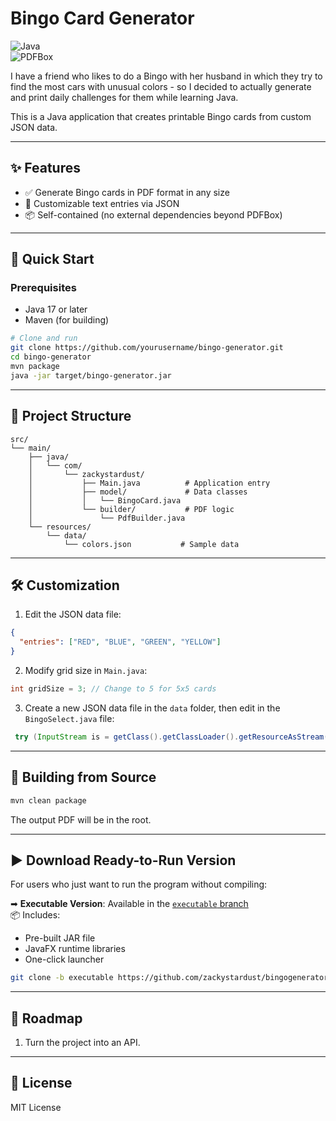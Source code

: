 # Bingo Card Generator

![Java](https://img.shields.io/badge/Java-17%2B-blue)  
![PDFBox](https://img.shields.io/badge/PDFBox-2.0.x-orange)

I have a friend who likes to do a Bingo with her husband in which they try to find the most cars with unusual colors - so I decided to actually generate and print daily challenges for them while learning Java.

This is a Java application that creates printable Bingo cards from custom JSON data.

---

## ✨ Features
- ✅ Generate Bingo cards in PDF format in any size
- 🎨 Customizable text entries via JSON
- 📦 Self-contained (no external dependencies beyond PDFBox)

---

## 🚀 Quick Start
### Prerequisites
- Java 17 or later
- Maven (for building)

```bash
# Clone and run  
git clone https://github.com/yourusername/bingo-generator.git  
cd bingo-generator  
mvn package  
java -jar target/bingo-generator.jar  
```

---

## 📂 Project Structure
```
src/  
└── main/  
    ├── java/  
    │   └── com/  
    │       └── zackystardust/  
    │           ├── Main.java          # Application entry  
    │           ├── model/             # Data classes  
    │           │   └── BingoCard.java  
    │           └── builder/           # PDF logic  
    │               └── PdfBuilder.java  
    └── resources/  
        └── data/  
            └── colors.json           # Sample data   
```
---

## 🛠️ Customization
1. Edit the JSON data file:
```json
{  
  "entries": ["RED", "BLUE", "GREEN", "YELLOW"]  
}  
```

2. Modify grid size in `Main.java`:
```java
int gridSize = 3; // Change to 5 for 5x5 cards  
```

3. Create a new JSON data file in the `data` folder, then edit in the `BingoSelect.java` file:
``` java
 try (InputStream is = getClass().getClassLoader().getResourceAsStream("data/yourFile.json"))
```

---

## 🔨 Building from Source
```bash
mvn clean package  
```  
The output PDF will be in the root.

---

## ▶️ Download Ready-to-Run Version

For users who just want to run the program without compiling:

➡ **Executable Version**: Available in the [`executable` branch](https://github.com/ZackyStardust/BingoGenerator/tree/executable)  
📦 Includes:
- Pre-built JAR file
- JavaFX runtime libraries
- One-click launcher

```bash
git clone -b executable https://github.com/zackystardust/bingogenerator.git
```

---

## 🎯 Roadmap
1. Turn the project into an API.

---

## 📜 License
MIT License  
